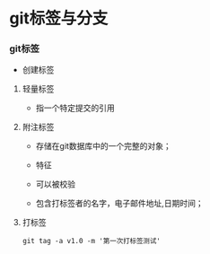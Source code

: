# git标签与分支 #

### git标签 ###
 - 创建标签

 1. 轻量标签

 	- 指一个特定提交的引用

 2. 附注标签

	 - 存储在git数据库中的一个完整的对象；

 	 - 特征

  	 - 可以被校验

	 - 包含打标签者的名字，电子邮件地址,日期时间；

 3. 打标签

	```linux
	git tag -a v1.0 -m '第一次打标签测试'
	```


